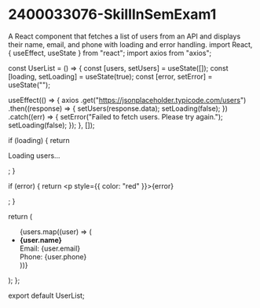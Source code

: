 # 2400033076-SkillInSemExam1
A React component that fetches a list of users from an API and displays their name, email, and phone with loading and error handling.
import React, { useEffect, useState } from "react";
import axios from "axios";

const UserList = () => {
  const [users, setUsers] = useState([]);
  const [loading, setLoading] = useState(true);
  const [error, setError] = useState("");

  useEffect(() => {
    axios
      .get("https://jsonplaceholder.typicode.com/users")
      .then((response) => {
        setUsers(response.data);
        setLoading(false);
      })
      .catch((err) => {
        setError("Failed to fetch users. Please try again.");
        setLoading(false);
      });
  }, []);

  if (loading) {
    return <p>Loading users...</p>;
  }

  if (error) {
    return <p style={{ color: "red" }}>{error}</p>;
  }

  return (
    <ul>
      {users.map((user) => (
        <li key={user.id}>
          <strong>{user.name}</strong> <br />
          Email: {user.email} <br />
          Phone: {user.phone}
        </li>
      ))}
    </ul>
  );
};

export default UserList;

